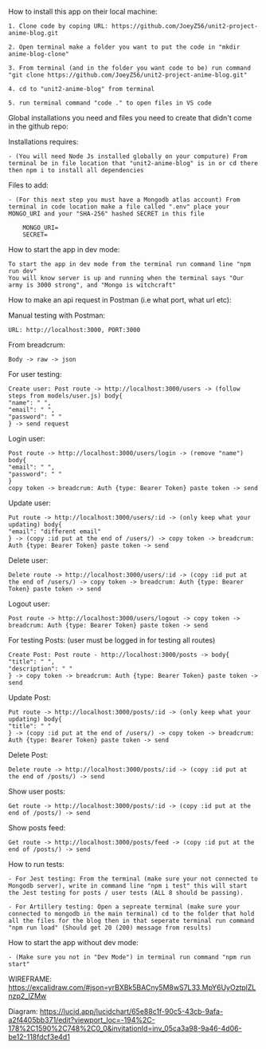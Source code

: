 How to install this app on their local machine:

    1. Clone code by coping URL: https://github.com/JoeyZ56/unit2-project-anime-blog.git

    2. Open terminal make a folder you want to put the code in "mkdir anime-blog-clone"

    3. From terminal (and in the folder you want code to be) run command "git clone https://github.com/JoeyZ56/unit2-project-anime-blog.git"

    4. cd to "unit2-anime-blog" from terminal

    5. run terminal command "code ." to open files in VS code

Global installations you need and files you need to create that didn't come in the github repo:

Installations requires:

    - (You will need Node Js installed globally on your computure) From terminal be in file location that "unit2-anime-blog" is in or cd there then npm i to install all dependencies

Files to add:

    - (For this next step you must have a Mongodb atlas account) From terminal in code location make a file called ".env" place your MONGO_URI and your "SHA-256" hashed SECRET in this file

        MONGO_URI=
        SECRET=

How to start the app in dev mode:

    To start the app in dev mode from the terminal run command line "npm run dev"
    You will know server is up and running when the terminal says "Our army is 3000 strong", and "Mongo is witchcraft"

How to make an api request in Postman (i.e what port, what url etc):

Manual testing with Postman:

    URL: http://localhost:3000, PORT:3000

From breadcrum:

    Body -> raw -> json

For user testing:

    Create user: Post route -> http://localhost:3000/users -> (follow steps from models/user.js) body{
    "name": " ",
    "email": " ",
    "password": " "
    } -> send request

Login user:

    Post route -> http://localhost:3000/users/login -> (remove "name") body{
    "email": " ",
    "password": " "
    }
    copy token -> breadcrum: Auth {type: Bearer Token} paste token -> send

Update user:

    Put route -> http://localhost:3000/users/:id -> (only keep what your updating) body{
    "email": "different email"
    } -> (copy :id put at the end of /users/) -> copy token -> breadcrum: Auth {type: Bearer Token} paste token -> send

Delete user:

    Delete route -> http://localhost:3000/users/:id -> (copy :id put at the end of /users/) -> copy token -> breadcrum: Auth {type: Bearer Token} paste token -> send

Logout user:

    Post route -> http://localhost:3000/users/logout -> copy token -> breadcrum: Auth {type: Bearer Token} paste token -> send

For testing Posts: (user must be logged in for testing all routes)

    Create Post: Post route - http://localhost:3000/posts -> body{
    "title": " ",
    "description": " "
    } -> copy token -> breadcrum: Auth {type: Bearer Token} paste token -> send

Update Post:

    Put route -> http://localhost:3000/posts/:id -> (only keep what your updating) body{
    "title": " "
    } -> (copy :id put at the end of /users/) -> copy token -> breadcrum: Auth {type: Bearer Token} paste token -> send

Delete Post:

    Delete route -> http://localhost:3000/posts/:id -> (copy :id put at the end of /posts/) -> send

Show user posts:

    Get route -> http://localhost:3000/posts/:id -> (copy :id put at the end of /posts/) -> send

Show posts feed:

    Get route -> http://localhost:3000/posts/feed -> (copy :id put at the end of /posts/) -> send

How to run tests:

    - For Jest testing: From the terminal (make sure your not connected to Mongodb server), write in command line "npm i test" this will start the Jest testing for posts / user tests (ALL 8 should be passing).

    - For Artillery testing: Open a sepreate terminal (make sure your connected to mongodb in the main terminal) cd to the folder that hold all the files for the blog then in that seperate terminal run command "npm run load" (Should get 20 (200) message from results)

How to start the app without dev mode:

    - (Make sure you not in "Dev Mode") in terminal run command "npm run start"

WIREFRAME:
https://excalidraw.com/#json=yrBXBk5BACny5M8wS7L33,MpY6UyOztplZLnzp2_lZMw

Diagram:
https://lucid.app/lucidchart/65e88c1f-90c5-43cb-9afa-a2f4405bb371/edit?viewport_loc=-194%2C-178%2C1590%2C748%2C0_0&invitationId=inv_05ca3a98-9a46-4d06-be12-118fdcf3e4d1

